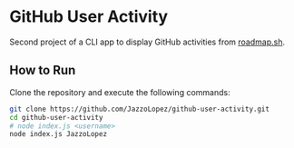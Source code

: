 # GitHub User Activity

Second project of a CLI app to display GitHub activities from [roadmap.sh](https://roadmap.sh/projects/github-user-activity).

## How to Run

Clone the repository and execute the following commands:

```bash
git clone https://github.com/JazzoLopez/github-user-activity.git
cd github-user-activity
# node index.js <username>
node index.js JazzoLopez
